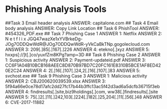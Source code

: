 <h1> Phishing Analysis Tools</h1>
##Task 3 Email header analysis
  ANSWER: capitalone.com
## Task 4 Email body analysis
  ANSWER: Copy Link Location
## Task 6 PhishTool
  ANSWER: #454326_PDF.exe
## Task 7 Phishing Case 1
  ANSWER 1: Netflix
  ANSWER 2: N e t f l i x JGQ47wazXe1xYVBrkeDg-JOg7ODDQwWdR@JOg7ODDQwWdR-yVkCaBkTNp.gogolecloud.com
  ANSWER 3: 209[.]85[.]167[.]226
  ANSWER 4: etekno[.]xyz
  ANSWER 5: hxxps[://]t[.]co/yuxfZm8KPg?amp=3D
## Task 8 Phishing Case 2
  ANSWER 1: Suspicious activity
  ANSWER 2: Payment-updateid.pdf
  ANSWER 3: CC6F1A04B10BCB168AEEC8D870B97BD7C20FC161E8310B5BCE1AF8ED420E2C24
  ANSWER 4: 2[.]16[.]107[.]24,2[.]16[.]107[.]83
  ANSWER 5: svchost.exe
## Task 9 Phishing Case 3
  ANSWER 1:	Malicious activity
  ANSWER 2: CBJ200620039539.xlsx
  ANSWER 3: 5f94a66e0ce78d17afc2dd27fc17b44b3ffc13ac5f42d3ad6a5dcfb36715f3eb
  ANSWER 4: findresults[.]site,biz9holdings[.]com, ww38[.]findresults[.]site
  ANSWER 5: 75[.]2[.]11[.]242,103[.]224[.]182[.]25,204[.]11[.]56[.]48
  ANSWER 6: CVE-2017-11882
